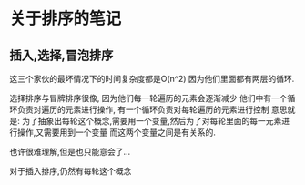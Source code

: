 # 关于排序的笔记

## 插入,选择,冒泡排序
这三个家伙的最坏情况下的时间复杂度都是O(n^2)
因为他们里面都有两层的循环.

选择排序与冒牌排序很像, 因为他们每一轮遍历的元素会逐渐减少
他们中有一个循环负责对遍历的元素进行操作, 有一个循环负责对每轮遍历的元素进行控制
意思就是: 为了抽象出每轮这个概念,需要用一个变量,然后为了对每轮里面的每一元素进行操作,又需要用到一个变量
而这两个变量之间是有关系的.

也许很难理解,但是也只能意会了...

对于插入排序,仍然有每轮这个概念

